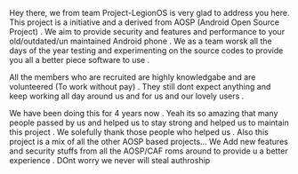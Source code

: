 Hey there, we from team Project-LegionOS is very glad to address you here. This project is a initiative and a derived from AOSP (Android Open Source Project) . We aim to provide security and features and performance to your old/outdated/un maintained Android phone . We as a team worsk all the days of the year testing and experimenting on the source codes to provide you all a better piece software to use .

All the members who are recruited are highly knowledgabe and are volunteered (To work without pay) . They still dont expect anything and keep working all day around us and for us and our lovely users .

We have been doing this for 4 years now . Yeah its so amazing that many people passed by us and helped us to stay strong and helped us to maintain this project . We solefully thank those people who helped us . Also this project is a mix of all the other AOSP based projects... We Add new features and security stuffs from all the AOSP/CAF roms around to provide u a better experience . DOnt worry we never will steal authroship
